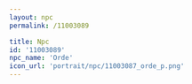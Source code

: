 ```yaml
---
layout: npc
permalink: /11003089

title: Npc
id: '11003089'
npc_name: 'Orde'
icon_url: 'portrait/npc/11003087_orde_p.png'
---
```

